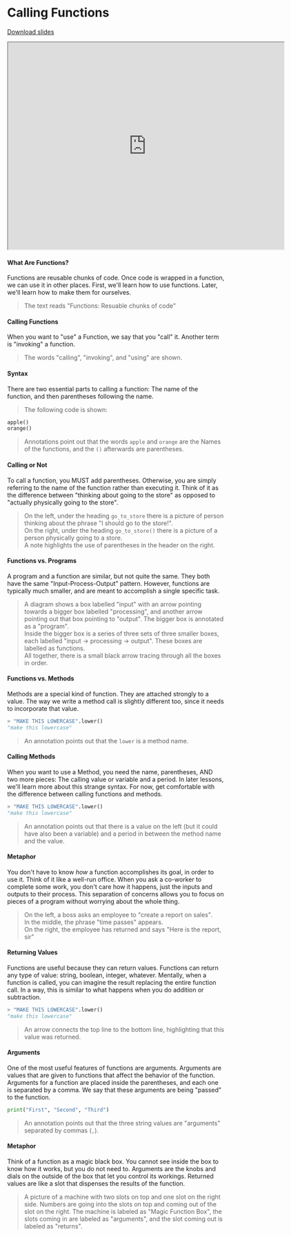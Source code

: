 # Calling Functions

[Download slides](Calling%20Functions.pdf)


<iframe style="width: 640px; height: 480px;" width="300" height="150" allowfullscreen="allowfullscreen" webkitallowfullscreen="webkitallowfullscreen" mozallowfullscreen="mozallowfullscreen"
title="Introduction.pdf"
src="https://www.youtube.com/embed/9FvjO1itBsk?feature=oembed&amp;rel=0" ></iframe>


#### What Are Functions?
Functions are reusable chunks of code.
Once code is wrapped in a function, we can use it in other places.
First, we'll learn how to use functions.
Later, we'll learn how to make them for ourselves.

> The text reads "Functions: Resuable chunks of code"

#### Calling Functions
When you want to "use" a Function, we say that you "call" it.
Another term is "invoking" a function.

> The words "calling", "invoking", and "using" are shown.

#### Syntax

There are two essential parts to calling a function:
The name of the function, and then parentheses following the name.

> The following code is shown:

```python
apple()
orange()
```

> Annotations point out that the words `apple` and `orange` are the Names of the functions, and the `()` afterwards are parentheses.

#### Calling or Not

To call a function, you MUST add parentheses.
Otherwise, you are simply referring to the name of the function rather than executing it.
Think of it as the difference between "thinking about going to the store" as opposed to "actually physically going to the store".

> On the left, under the heading `go_to_store` there is a picture of person thinking about the phrase "I should go to the store!".  
> On the right, under the heading `go_to_store()` there is a picture of a person physically going to a store.  
> A note highlights the use of parentheses in the header on the right.

#### Functions vs. Programs

A program and a function are similar, but not quite the same.
They both have the same "Input-Process-Output" pattern.
However, functions are typically much smaller, and are meant to accomplish a single specific task.

> A diagram shows a box labelled "input" with an arrow pointing towards a bigger box labelled "processing", and another arrow pointing out that box pointing to "output". The bigger box is annotated as a "program".  
> Inside the bigger box is a series of three sets of three smaller boxes, each labelled "input -> processing -> output". These boxes are labelled as functions.  
> All together, there is a small black arrow tracing through all the boxes in order.

#### Functions vs. Methods

Methods are a special kind of function.
They are attached strongly to a value.
The way we write a method call is slightly different too, since it needs to incorporate that value.

```python
> "MAKE THIS LOWERCASE".lower()
"make this lowercase"
```

> An annotation points out that the `lower` is a method name.

#### Calling Methods
When you want to use a Method, you need the name, parentheses, AND two more pieces:
The calling value or variable and a period.
In later lessons, we'll learn more about this strange syntax.
For now, get comfortable with the difference between calling functions and methods.

```python
> "MAKE THIS LOWERCASE".lower()
"make this lowercase"
```

> An annotation points out that there is a value on the left (but it could have also been a variable) and a period in between the method name and the value.

#### Metaphor
You don't have to know *how* a function accomplishes its goal, in order to use it.
Think of it like a well-run office.
When you ask a co-worker to complete some work, you don't care how it happens, just the inputs and outputs to their process.
This separation of concerns allows you to focus on pieces of a program without worrying about the whole thing.

> On the left, a boss asks an employee to "create a report on sales".  
> In the middle, the phrase "time passes" appears.  
> On the right, the employee has returned and says "Here is the report, sir"

#### Returning Values

Functions are useful because they can return values.
Functions can return any type of value: string, boolean, integer, whatever.
Mentally, when a function is called, you can imagine the result replacing the entire function call.
In a way, this is similar to what happens when you do addition or subtraction.

```python
> "MAKE THIS LOWERCASE".lower()
"make this lowercase"
```

> An arrow connects the top line to the bottom line, highlighting that this value was returned.

#### Arguments
One of the most useful features of functions are arguments.
Arguments are values that are given to functions that affect the behavior of the function.
Arguments for a function are placed inside the parentheses, and each one is separated by a comma.
We say that these arguments are being "passed" to the function.

```python
print("First", "Second", "Third")
```
> An annotation points out that the three string values are "arguments" separated by commas (`,`).

#### Metaphor
Think of a function as a magic black box.
You cannot see inside the box to know how it works, but you do not need to.
Arguments are the knobs and dials on the outside of the box that let you control its workings.
Returned values are like a slot that dispenses the results of the function.

> A picture of a machine with two slots on top and one slot on the right side. Numbers are going into the slots on top and coming out of the slot on the right. The machine is labeled as "Magic Function Box", the slots coming in are labeled as "arguments", and the slot coming out is labeled as "returns".
